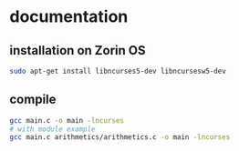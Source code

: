 # documentation

## installation on Zorin OS

```sh
sudo apt-get install libncurses5-dev libncursesw5-dev
```

## compile

```sh
gcc main.c -o main -lncurses
# with module example
gcc main.c arithmetics/arithmetics.c -o main -lncurses 
```